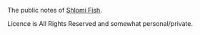 The public notes of [Shlomi Fish](http://www.shlomifish.org/).

Licence is All Rights Reserved and somewhat personal/private.
